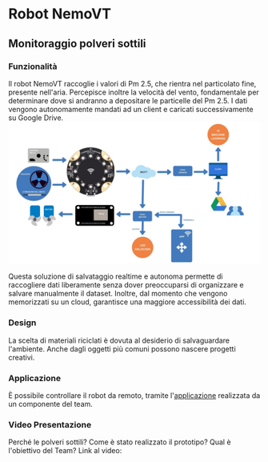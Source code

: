 # Robot NemoVT
## Monitoraggio polveri sottili

### Funzionalità
Il robot NemoVT raccoglie i valori di Pm 2.5, che rientra nel particolato fine, presente nell'aria.
Percepisce inoltre la velocità del vento, fondamentale per determinare dove si andranno a depositare le particelle del Pm 2.5.
I dati vengono autonomamente mandati ad un client e caricati successivamente su Google Drive.
![diagramma di stati](https://github.com/JohnatanHale/NemoVT-robot-scripts/blob/master/images/diagramma_di_stati.png)

Questa soluzione di salvataggio realtime e autonoma permette di raccogliere dati liberamente senza dover preoccuparsi di organizzare e salvare manualmente il dataset.
Inoltre, dal momento che vengono memorizzati su un cloud, garantisce una maggiore accessibilità dei dati.

### Design
La scelta di materiali riciclati è dovuta al desiderio di salvaguardare l'ambiente.
Anche dagli oggetti più comuni possono nascere progetti creativi.

### Applicazione
È possibile controllare il robot da remoto, tramite l'[applicazione](https://github.com/JohnatanHale/NemoVT-motor-control-app)
realizzata da un componente del team.

### Video Presentazione
Perché le polveri sottili? Come è stato realizzato il prototipo? Qual è l'obiettivo del Team?
Link al video: